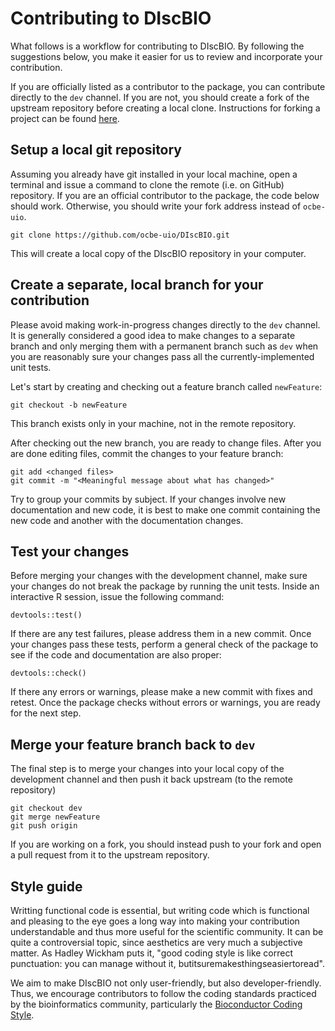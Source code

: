 # Contributing to DIscBIO

What follows is a workflow for contributing to DIscBIO. By following the suggestions below, you make it easier for us to review and incorporate your contribution.

If you are officially listed as a contributor to the package, you can contribute directly to the `dev` channel. If you are not, you should create a fork of the upstream repository before creating a local clone. Instructions for forking a project can be found [here](https://guides.github.com/activities/forking/).

## Setup a local git repository

Assuming you already have git installed in your local machine, open a terminal and issue a command to clone the remote (i.e. on GitHub) repository. If you are an official contributor to the package, the code below should work. Otherwise, you should write your fork address instead of `ocbe-uio`.

```
git clone https://github.com/ocbe-uio/DIscBIO.git
```

This will create a local copy of the DIscBIO repository in your computer.

## Create a separate, local branch for your contribution

Please avoid making work-in-progress changes directly to the `dev` channel. It is generally considered a good idea to make changes to a separate branch and only merging them with a permanent branch such as `dev` when you are reasonably sure your changes pass all the currently-implemented unit tests.

Let's start by creating and checking out a feature branch called `newFeature`:

```
git checkout -b newFeature
```

This branch exists only in your machine, not in the remote repository.

After checking out the new branch, you are ready to change files. After you are done editing files, commit the changes to your feature branch:

```
git add <changed files>
git commit -m "<Meaningful message about what has changed>"
```

Try to group your commits by subject. If your changes involve new documentation and new code, it is best to make one commit containing the new code and another with the documentation changes.

## Test your changes

Before merging your changes with the development channel, make sure your changes do not break the package by running the unit tests. Inside an interactive R session, issue the following command:

```
devtools::test()
```

If there are any test failures, please address them in a new commit. Once your changes pass these tests, perform a general check of the package to see if the code and documentation are also proper:

```
devtools::check()
```

If there any errors or warnings, please make a new commit with fixes and retest. Once the package checks without errors or warnings, you are ready for the next step.

## Merge your feature branch back to `dev`

The final step is to merge your changes into your local copy of the development channel and then push it back upstream (to the remote repository)

```
git checkout dev
git merge newFeature
git push origin
```

If you are working on a fork, you should instead push to your fork and open a pull request from it to the upstream repository.

## Style guide

Writting functional code is essential, but writing code which is functional and pleasing to the eye goes a long way into making your contribution understandable and thus more useful for the scientific community. It can be quite a controversial topic, since aesthetics are very much a subjective matter. As Hadley Wickham puts it, "good coding style is like correct punctuation: you can manage without it, butitsuremakesthingseasiertoread".

We aim to make DIscBIO not only user-friendly, but also developer-friendly. Thus, we encourage contributors to follow the coding standards practiced by the bioinformatics community, particularly the [Bioconductor Coding Style](http://bioconductor.org/developers/how-to/coding-style/).

